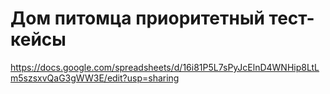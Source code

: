 # Дом питомца приоритетный тест-кейсы
https://docs.google.com/spreadsheets/d/16i81P5L7sPyJcElnD4WNHip8LtLm5szsxvQaG3gWW3E/edit?usp=sharing
